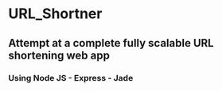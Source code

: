 # URL_Shortner
## Attempt at a complete fully scalable URL shortening web app
### Using Node JS - Express - Jade
